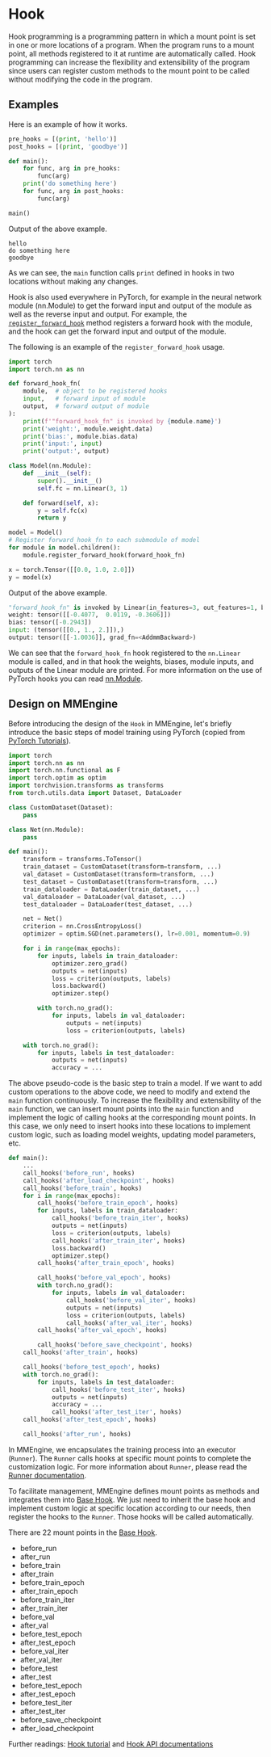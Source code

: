 # Hook

Hook programming is a programming pattern in which a mount point is set in one or more locations of a program. When the program runs to a mount point, all methods registered to it at runtime are automatically called. Hook programming can increase the flexibility and extensibility of the program since users can register custom methods to the mount point to be called without modifying the code in the program.

## Examples

Here is an example of how it works.

```python
pre_hooks = [(print, 'hello')]
post_hooks = [(print, 'goodbye')]

def main():
    for func, arg in pre_hooks:
        func(arg)
    print('do something here')
    for func, arg in post_hooks:
        func(arg)

main()
```

Output of the above example.

```
hello
do something here
goodbye
```

As we can see, the `main` function calls `print` defined in hooks in two locations without making any changes.

Hook is also used everywhere in PyTorch, for example in the neural network module (nn.Module) to get the forward input and output of the module as well as the reverse input and output. For example, the [`register_forward_hook`](https://pytorch.org/docs/stable/generated/torch.nn.Module.html#torch.nn.Module.register_forward_hook) method registers a forward hook with the module, and the hook can get the forward input and output of the module.

The following is an example of the `register_forward_hook` usage.

```python
import torch
import torch.nn as nn

def forward_hook_fn(
    module,  # object to be registered hooks
    input,   # forward input of module
    output,  # forward output of module
):
    print(f'"forward_hook_fn" is invoked by {module.name}')
    print('weight:', module.weight.data)
    print('bias:', module.bias.data)
    print('input:', input)
    print('output:', output)

class Model(nn.Module):
    def __init__(self):
        super().__init__()
        self.fc = nn.Linear(3, 1)

    def forward(self, x):
        y = self.fc(x)
        return y

model = Model()
# Register forward_hook_fn to each submodule of model
for module in model.children():
    module.register_forward_hook(forward_hook_fn)

x = torch.Tensor([[0.0, 1.0, 2.0]])
y = model(x)
```

Output of the above example.

```python
"forward_hook_fn" is invoked by Linear(in_features=3, out_features=1, bias=True)
weight: tensor([[-0.4077,  0.0119, -0.3606]])
bias: tensor([-0.2943])
input: (tensor([[0., 1., 2.]]),)
output: tensor([[-1.0036]], grad_fn=<AddmmBackward>)
```

We can see that the `forward_hook_fn` hook registered to the `nn.Linear` module is called, and in that hook the weights, biases, module inputs, and outputs of the Linear module are printed. For more information on the use of PyTorch hooks you can read [nn.Module](https://pytorch.org/docs/stable/generated/torch.nn.Module.html).

## Design on MMEngine

Before introducing the design of the `Hook` in MMEngine, let's briefly introduce the basic steps of model training using PyTorch (copied from [PyTorch Tutorials](https://pytorch.org/tutorials/beginner/blitz/cifar10_tutorial.html#sphx-glr-beginner-blitz-cifar10-tutorial-py)).

```python
import torch
import torch.nn as nn
import torch.nn.functional as F
import torch.optim as optim
import torchvision.transforms as transforms
from torch.utils.data import Dataset, DataLoader

class CustomDataset(Dataset):
    pass

class Net(nn.Module):
    pass

def main():
    transform = transforms.ToTensor()
    train_dataset = CustomDataset(transform=transform, ...)
    val_dataset = CustomDataset(transform=transform, ...)
    test_dataset = CustomDataset(transform=transform, ...)
    train_dataloader = DataLoader(train_dataset, ...)
    val_dataloader = DataLoader(val_dataset, ...)
    test_dataloader = DataLoader(test_dataset, ...)

    net = Net()
    criterion = nn.CrossEntropyLoss()
    optimizer = optim.SGD(net.parameters(), lr=0.001, momentum=0.9)

    for i in range(max_epochs):
        for inputs, labels in train_dataloader:
            optimizer.zero_grad()
            outputs = net(inputs)
            loss = criterion(outputs, labels)
            loss.backward()
            optimizer.step()

        with torch.no_grad():
            for inputs, labels in val_dataloader:
                outputs = net(inputs)
                loss = criterion(outputs, labels)

    with torch.no_grad():
        for inputs, labels in test_dataloader:
            outputs = net(inputs)
            accuracy = ...
```

The above pseudo-code is the basic step to train a model. If we want to add custom operations to the above code, we need to modify and extend the `main` function continuously. To increase the flexibility and extensibility of the `main` function, we can insert mount points into the `main` function and implement the logic of calling hooks at the corresponding mount points. In this case, we only need to insert hooks into these locations to implement custom logic, such as loading model weights, updating model parameters, etc.

```python
def main():
    ...
    call_hooks('before_run', hooks)
    call_hooks('after_load_checkpoint', hooks)
    call_hooks('before_train', hooks)
    for i in range(max_epochs):
        call_hooks('before_train_epoch', hooks)
        for inputs, labels in train_dataloader:
            call_hooks('before_train_iter', hooks)
            outputs = net(inputs)
            loss = criterion(outputs, labels)
            call_hooks('after_train_iter', hooks)
            loss.backward()
            optimizer.step()
        call_hooks('after_train_epoch', hooks)

        call_hooks('before_val_epoch', hooks)
        with torch.no_grad():
            for inputs, labels in val_dataloader:
                call_hooks('before_val_iter', hooks)
                outputs = net(inputs)
                loss = criterion(outputs, labels)
                call_hooks('after_val_iter', hooks)
        call_hooks('after_val_epoch', hooks)

        call_hooks('before_save_checkpoint', hooks)
    call_hooks('after_train', hooks)

    call_hooks('before_test_epoch', hooks)
    with torch.no_grad():
        for inputs, labels in test_dataloader:
            call_hooks('before_test_iter', hooks)
            outputs = net(inputs)
            accuracy = ...
            call_hooks('after_test_iter', hooks)
    call_hooks('after_test_epoch', hooks)

    call_hooks('after_run', hooks)
```

In MMEngine, we encapsulates the training process into an executor (`Runner`). The `Runner` calls hooks at specific mount points to complete the customization logic. For more information about `Runner`, please read the [Runner documentation](../tutorials/runner.md).

To facilitate management, MMEngine defines mount points as methods and integrates them into [Base Hook](mmengine.hooks.Hook). We just need to inherit the base hook and implement custom logic at specific location according to our needs, then register the hooks to the `Runner`. Those hooks will be called automatically.

There are 22 mount points in the [Base Hook](mmengine.hooks.Hook).

- before_run
- after_run
- before_train
- after_train
- before_train_epoch
- after_train_epoch
- before_train_iter
- after_train_iter
- before_val
- after_val
- before_test_epoch
- after_test_epoch
- before_val_iter
- after_val_iter
- before_test
- after_test
- before_test_epoch
- after_test_epoch
- before_test_iter
- after_test_iter
- before_save_checkpoint
- after_load_checkpoint

Further readings: [Hook tutorial](../tutorials/hook.md) and [Hook API documentations](mmengine.hooks)
